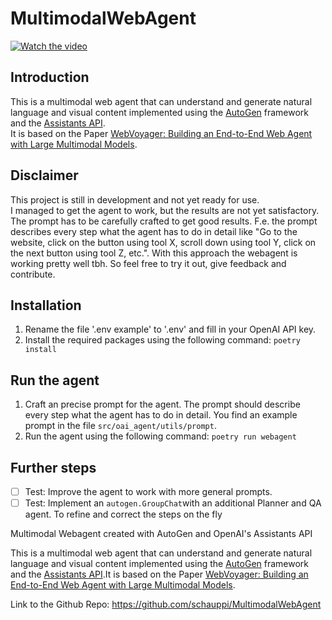 # MultimodalWebAgent

[![Watch the video](https://img.youtube.com/vi/jQ2Os682Ybs/0.jpg)](https://www.youtube.com/watch?v=jQ2Os682Ybs&t=0s)

## Introduction

This is a multimodal web agent that can understand and generate natural language and visual content implemented using the [AutoGen](https://microsoft.github.io/autogen/) framework and the [Assistants API](https://platform.openai.com/docs/assistants/overview).\
It is based on the Paper [WebVoyager: Building an End-to-End Web Agent with Large Multimodal Models](https://arxiv.org/abs/2401.13919).

## Disclaimer

This project is still in development and not yet ready for use.\
I managed to get the agent to work, but the results are not yet satisfactory.
The prompt has to be carefully crafted to get good results. F.e. the prompt describes every step what the agent has to do in detail like "Go to the website, click on the button using tool X, scroll down using tool Y, click on the next button using tool Z, etc.". With this approach the webagent is working pretty well tbh. So feel free to try it out, give feedback and contribute.

## Installation

1. Rename the file '.env example' to '.env' and fill in your OpenAI API key.
2. Install the required packages using the following command:
   `poetry install`

## Run the agent

1. Craft an precise prompt for the agent. The prompt should describe every step what the agent has to do in detail.
   You find an example prompt in the file `src/oai_agent/utils/prompt`.
2. Run the agent using the following command:
   `poetry run webagent`

## Further steps

- [ ] Test: Improve the agent to work with more general prompts.
- [ ] Test: Implement an `autogen.GroupChat`with an additional Planner and QA agent. To refine and correct the steps on the fly

Multimodal Webagent created with AutoGen and OpenAI's Assistants API

This is a multimodal web agent that can understand and generate natural language and visual content implemented using the [AutoGen](https://microsoft.github.io/autogen/) framework and the [Assistants API](https://platform.openai.com/docs/assistants/overview).It is based on the Paper [WebVoyager: Building an End-to-End Web Agent with Large Multimodal Models](https://arxiv.org/abs/2401.13919).

Link to the Github Repo: https://github.com/schauppi/MultimodalWebAgent
